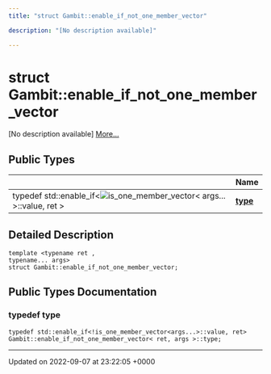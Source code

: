 ```yaml
---
title: "struct Gambit::enable_if_not_one_member_vector"

description: "[No description available]"

---
```


# struct Gambit::enable_if_not_one_member_vector



[No description available] [More...](#detailed-description)

## Public Types

|                | Name           |
| -------------- | -------------- |
| typedef std::enable_if<![is_one_member_vector](/documentation/code/classes/structgambit_1_1is__one__member__vector/)< args... >::value, ret > | **[type](/documentation/code/classes/structgambit_1_1enable__if__not__one__member__vector/#typedef-type)**  |

## Detailed Description

```
template <typename ret ,
typename... args>
struct Gambit::enable_if_not_one_member_vector;
```

## Public Types Documentation

### typedef type

```
typedef std::enable_if<!is_one_member_vector<args...>::value, ret> Gambit::enable_if_not_one_member_vector< ret, args >::type;
```


-------------------------------

Updated on 2022-09-07 at 23:22:05 +0000